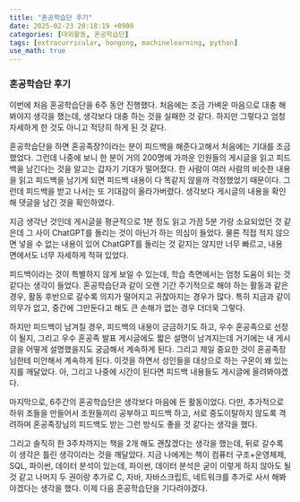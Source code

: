 ```yaml
---
title: "혼공학습단 후기"
date: 2025-02-23 20:18:19 +0900
categories: [대외활동, 혼공학습단]
tags: [extracurricular, hongong, machinelearning, python]
use_math: true
---
```

### 혼공학습단 후기
이번에 처음 혼공학습단을 6주 동안 진행했다. 처음에는 조금 가벼운 마음으로 대충 해봐야지 생각을 했는데, 생각보다 대충 하는 것을 실패한 것 같다. 하지만 그렇다고 엄청 자세하게 한 것도 아니고 적당히 하게 된 것 같다. 

혼공학습단을 하면 혼공족장?이라는 분이 피드백을 해준다고해서 처음에는 기대를 조금 했었다. 그런데 나중에 보니 한 분이 거의 200명에 가까운 인원들의 게시글을 읽고 피드백을 남긴다는 것을 알고는 갑자기 기대가 떨어졌다. 한 사람이 여러 사람의 비슷한 내용을 읽고 피드백을 남기게 되면 피드백 내용이 다 똑같지 않을까 걱정했었기 때문이다. 그런데 피드백을 받고 나서는 또 기대감이 올라가버렸다. 생각보다 게시글의 내용을 확인해 댓글을 남긴 것을 확인하였다.

지금 생각난 것인데 게시글을 평균적으로 1분 정도 읽고 가끔 5분 가랑 소요되었던 것 같은데 그 사이 ChatGPT를 돌리는 것이 아닌가 하는 의심이 들었다. 물론 직접 적지 않으면 넣을 수 없는 내용이 있어 ChatGPT를 돌리는 것 같지는 않지만 너무 빠르고, 내용 면에서도 너무 자세하게 적혀 있었다.

피드백이라는 것이 특별하지 않게 보일 수 있는데, 학습 측면에서는 엄청 도움이 되는 것 같다는 생각이 들었다. 혼공학습단과 같이 오랜 기간 주기적으로 해야 하는 활동과 같은 경우, 활동 후반으로 갈수록 의지가 떨어지고 귀찮아지는 경우가 많다. 특히 지금과 같이 의무가 없고, 중간에 그만둔다고 해도 큰 손해가 없는 경우 더더욱 그렇다. 

하지만 피드백이 남겨질 경우, 피드백의 내용이 긍금하기도 하고, 우수 혼공족으로 선정이 될지, 그리고 우수 혼공족 발표 게시글에도 짧은 설명이 남겨지는데 거기에는 내 게시글을 어떻게 설명했을지도 궁금해서 계속하게 된다. 그리고 제일 중요한 것이 혼공족장님한테 미안해서 계속하게 된다. 이것을 하면서 성인들을 대상으로 하는 구몬이 왜 있는지를 깨달았다. 아, 그리고 나중에 시간이 된다면 피드백 내용들도 게시글에 올려봐야겠다.

마지막으로, 6주간의 혼공학습단은 생각보다 마음에 든 활동이었다. 다만, 추가적으로 하위 조들을 만들어서 조원들끼리 공부하고 피드백 하고, 서로 중도이탈하지 않도록 격려하며 혼공족장님의 피드백도 받는 그런 방식도 좋을 것 같다는 생각을 했다.

그리고 솔직히 한 3주차까지는 책을 2개 해도 괜찮겠다는 생각을 했는데, 뒤로 갈수록 이 생각은 틀린 생각이라는 것을 깨달았다. 지금 나에게는 책이 컴퓨터 구조+운영체제, SQL, 파이썬, 데이터 분석이 있는데, 파이썬, 데이터 분석은 굳이 이렇게 하지 않아도 될 것 같고 나머지 두 권이랑 추가로 C, 자바, 자바스크립트, 네트워크를 추가로 사서 해봐야겠다는 생각을 했다. 이제 다음 혼공학습단을 기다려야겠다.
